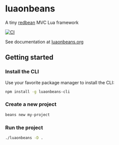 # luaonbeans

A tiny [redbean](https://redbean.dev/) MVC Lua framework

[![CI](https://github.com/solisoft/luaonbeans/actions/workflows/specs.yml/badge.svg?branch=main)](https://github.com/solisoft/luaonbeans/actions/workflows/specs.yml)

See documentation at [luaonbeans.org](https://luaonbeans.org)

## Getting started

### Install the CLI

Use your favorite package manager to install the CLI:

```bash
npm install -g luaonbeans-cli
```

### Create a new project

```bash
beans new my-project
```

### Run the project

```bash
./luaonbeans -D .
```

